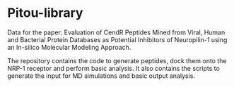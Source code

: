 # Pitou-library
Data for the paper: Evaluation of CendR Peptides Mined from Viral, Human and Bacterial Protein Databases as Potential Inhibitors of Neuropilin-1 using an In-silico Molecular Modeling Approach.

The repository contains the code to generate peptides, dock them onto the NRP-1 receptor and perform basic analysis. It also contains the scripts to generate the input for MD simulations and basic output analysis. 
